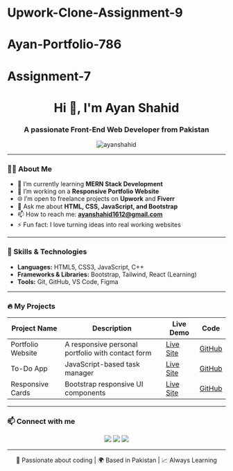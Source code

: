 # Upwork-Clone-Assignment-9
# Ayan-Portfolio-786

# Assignment-7
<h1 align="center">Hi 👋, I'm Ayan Shahid</h1>
<h3 align="center">A passionate Front-End Web Developer from Pakistan</h3>

<p align="center">
  <img src="https://komarev.com/ghpvc/?username=ayanshahid&label=Profile%20views&color=0e75b6&style=flat" alt="ayanshahid" />
</p>

---

### 🧑‍💻 About Me
- 🌱 I’m currently learning **MERN Stack Development**
- 🔭 I’m working on a **Responsive Portfolio Website**
- 🌐 I’m open to freelance projects on **Upwork** and **Fiverr**
- 💬 Ask me about **HTML, CSS, JavaScript, and Bootstrap**
- 📫 How to reach me: **ayanshahid1612@gmail.com**
- ⚡ Fun fact: I love turning ideas into real working websites

---

### 💼 Skills & Technologies

- **Languages:** HTML5, CSS3, JavaScript, C++
- **Frameworks & Libraries:** Bootstrap, Tailwind, React (Learning)
- **Tools:** Git, GitHub, VS Code, Figma

---

### 🔥 My Projects

| Project Name | Description | Live Demo | Code |
|--------------|-------------|-----------|------|
| Portfolio Website | A responsive personal portfolio with contact form | [Live Site](https://ayan-portfolio-786.netlify.app/) | [GitHub](https://upwork-clone-assignment-9.netlify.app/) |
| To-Do App | JavaScript-based task manager | [Live Site](https://webagency-template-assignment-8.netlify.app/) | [GitHub](https://toyota-website-assignment-6.netlify.app/) |
| Responsive Cards | Bootstrap responsive UI components | [Live Site](https://nizam-watch-house-assignment-5.netlify.app/) | [GitHub](https://audi-website-assignment-4.netlify.app/)


---

### 📫 Connect with me

<p align="center">
  <a href="https://www.linkedin.com/in/ayanshahid" target="_blank"><img src="https://img.shields.io/badge/LinkedIn-blue?logo=linkedin&logoColor=white"></a>
  <a href="mailto:ayanshahid1612@gmail.com"><img src="https://img.shields.io/badge/Gmail-red?logo=gmail&logoColor=white"></a>
  <a href="https://github.com/ayanshahid" target="_blank"><img src="https://img.shields.io/badge/GitHub-black?logo=github&logoColor=white"></a>
</p>

---

<p align="center">
  🚀 Passionate about coding | 🌍 Based in Pakistan | 📈 Always Learning
</p>
